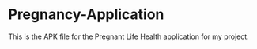 # Pregnancy-Application

This is the APK file for the Pregnant Life Health application for my project. 
